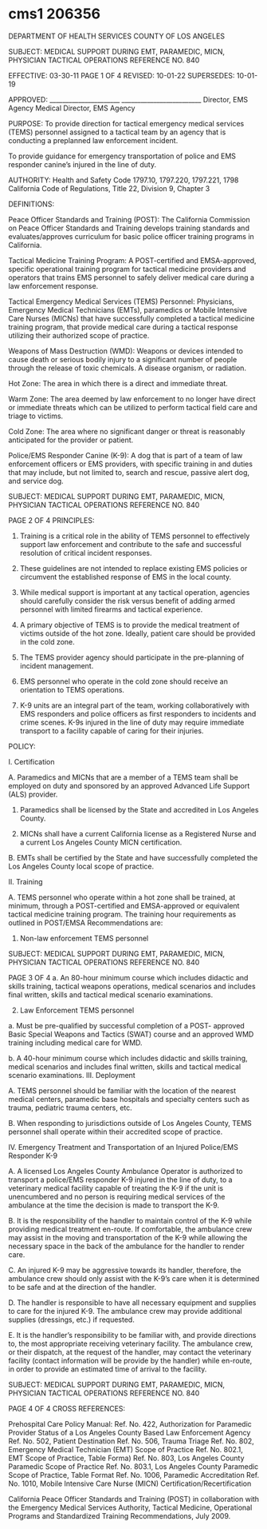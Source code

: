# cms1 206356

DEPARTMENT OF HEALTH SERVICES 
COUNTY OF LOS ANGELES 
 
SUBJECT: MEDICAL SUPPORT DURING EMT, PARAMEDIC, MICN, PHYSICIAN 
 TACTICAL OPERATIONS REFERENCE NO. 840 
 
EFFECTIVE: 03-30-11  PAGE 1 OF 4 
REVISED: 10-01-22 
SUPERSEDES: 10-01-19 
 
 
APPROVED: ______________________   _________________________ 
  Director, EMS Agency   Medical Director, EMS Agency 
 
PURPOSE: To provide direction for tactical emergency medical services (TEMS) personnel 
assigned to a tactical team by an agency that is conducting a preplanned law 
enforcement incident. 
 
 To provide guidance for emergency transportation of police and EMS responder 
canine’s injured in the line of duty. 
 
AUTHORITY: Health and Safety Code 1797.10, 1797.220, 1797.221, 1798 
California Code of Regulations, Title 22, Division 9, Chapter 3 
 
DEFINITIONS: 
 
Peace Officer Standards and Training (POST): The California Commission on Peace Officer 
Standards and Training develops training standards and evaluates/approves curriculum for 
basic police officer training programs in California. 
 
Tactical Medicine Training Program: A POST-certified and EMSA-approved, specific 
operational training program for tactical medicine providers and operators that trains EMS 
personnel to safely deliver medical care during a law enforcement response. 
 
Tactical Emergency Medical Services (TEMS) Personnel: Physicians, Emergency Medical 
Technicians (EMTs), paramedics or Mobile Intensive Care Nurses (MICNs) that have 
successfully completed a tactical medicine training program, that provide medical care during a 
tactical response utilizing their authorized scope of practice. 
 
Weapons of Mass Destruction (WMD): Weapons or devices intended to cause death or 
serious bodily injury to a significant number of people through the release of toxic chemicals. A 
disease organism, or radiation. 
 
Hot Zone: The area in which there is a direct and immediate threat. 
 
Warm Zone: The area deemed by law enforcement to no longer have direct or immediate 
threats which can be utilized to perform tactical field care and triage to victims. 
 
Cold Zone: The area where no significant danger or threat is reasonably anticipated for the 
provider or patient. 
 
Police/EMS Responder Canine (K-9): A dog that is part of a team of law enforcement officers 
or EMS providers, with specific training in and duties that may include, but not limited to, search 
and rescue, passive alert dog, and service dog. 
 
  

SUBJECT: MEDICAL SUPPORT DURING EMT, PARAMEDIC, MICN, PHYSICIAN 
 TACTICAL OPERATIONS REFERENCE NO. 840 
 
PAGE 2 OF 4 
PRINCIPLES: 
 
1. Training is a critical role in the ability of TEMS personnel to effectively support law 
enforcement and contribute to the safe and successful resolution of critical incident 
responses. 
 
2. These guidelines are not intended to replace existing EMS policies or circumvent the 
established response of EMS in the local county. 
 
3. While medical support is important at any tactical operation, agencies should carefully 
consider the risk versus benefit of adding armed personnel with limited firearms and 
tactical experience. 
 
4. A primary objective of TEMS is to provide the medical treatment of victims outside of the 
hot zone. Ideally, patient care should be provided in the cold zone. 
 
5. The TEMS provider agency should participate in the pre-planning of incident 
management. 
 
6. EMS personnel who operate in the cold zone should receive an orientation to TEMS 
operations. 
 
7. K-9 units are an integral part of the team, working collaboratively with EMS responders 
and police officers as first responders to incidents and crime scenes. K-9s injured in the 
line of duty may require immediate transport to a facility capable of caring for their 
injuries. 
 
POLICY: 
 
I. Certification 
 
A. Paramedics and MICNs that are a member of a TEMS team shall be employed 
on duty and sponsored by an approved Advanced Life Support (ALS) provider. 
 
1. Paramedics shall be licensed by the State and accredited in Los Angeles 
County. 
 
2. MICNs shall have a current California license as a Registered Nurse and 
a current Los Angeles County MICN certification. 
 
B. EMTs shall be certified by the State and have successfully completed the Los 
Angeles County local scope of practice. 
 
II. Training 
 
A. TEMS personnel who operate within a hot zone shall be trained, at minimum, 
through a POST-certified and EMSA-approved or equivalent tactical medicine 
training program. The training hour requirements as outlined in POST/EMSA 
Recommendations are: 
 
1. Non-law enforcement TEMS personnel 
 

SUBJECT: MEDICAL SUPPORT DURING EMT, PARAMEDIC, MICN, PHYSICIAN 
 TACTICAL OPERATIONS REFERENCE NO. 840 
 
PAGE 3 OF 4 
a. An 80-hour minimum course which includes didactic and skills 
training, tactical weapons operations, medical scenarios and 
includes final written, skills and tactical medical scenario 
examinations. 
 
2. Law Enforcement TEMS personnel 
 
a. Must be pre-qualified by successful completion of a POST- 
approved Basic Special Weapons and Tactics (SWAT) course and 
an approved WMD training including medical care for WMD. 
 
b. A 40-hour minimum course which includes didactic and skills 
training, medical scenarios and includes final written, skills and 
tactical medical scenario examinations. 
III. Deployment 
 
A. TEMS personnel should be familiar with the location of the nearest medical 
centers, paramedic base hospitals and specialty centers such as trauma, 
pediatric trauma centers, etc. 
 
B. When responding to jurisdictions outside of Los Angeles County, TEMS 
personnel shall operate within their accredited scope of practice. 
 
IV. Emergency Treatment and Transportation of an Injured Police/EMS Responder K-9 
 
A. A licensed Los Angeles County Ambulance Operator is authorized to transport a 
police/EMS responder K-9 injured in the line of duty, to a veterinary medical 
facility capable of treating the K-9 if the unit is unencumbered and no person is 
requiring medical services of the ambulance at the time the decision is made to 
transport the K-9. 
 
B. It is the responsibility of the handler to maintain control of the K-9 while providing 
medical treatment en-route. If comfortable, the ambulance crew may assist in the 
moving and transportation of the K-9 while allowing the necessary space in the 
back of the ambulance for the handler to render care. 
 
C. An injured K-9 may be aggressive towards its handler, therefore, the ambulance 
crew should only assist with the K-9’s care when it is determined to be safe and 
at the direction of the handler. 
 
D. The handler is responsible to have all necessary equipment and supplies to care 
for the injured K-9. The ambulance crew may provide additional supplies 
(dressings, etc.) if requested. 
 
E. It is the handler’s responsibility to be familiar with, and provide directions to, the 
most appropriate receiving veterinary facility. The ambulance crew, or their 
dispatch, at the request of the handler, may contact the veterinary facility (contact 
information will be provide by the handler) while en-route, in order to provide an 
estimated time of arrival to the facility. 
 
  

SUBJECT: MEDICAL SUPPORT DURING EMT, PARAMEDIC, MICN, PHYSICIAN 
 TACTICAL OPERATIONS REFERENCE NO. 840 
 
PAGE 4 OF 4 
CROSS REFERENCES: 
 
Prehospital Care Policy Manual: 
Ref. No. 422, Authorization for Paramedic Provider Status of a Los Angeles County Based 
Law   Enforcement Agency 
Ref. No. 502, Patient Destination 
Ref. No. 506, Trauma Triage 
Ref. No. 802, Emergency Medical Technician (EMT) Scope of Practice 
Ref. No. 802.1, EMT Scope of Practice, Table Forma) 
Ref. No. 803, Los Angeles County Paramedic Scope of Practice 
Ref. No. 803.1, Los Angeles County Paramedic Scope of Practice, Table Format 
Ref. No. 1006, Paramedic Accreditation 
Ref. No. 1010, Mobile Intensive Care Nurse (MICN) Certification/Recertification 
 
California Peace Officer Standards and Training (POST) in collaboration with the Emergency 
Medical Services Authority, Tactical Medicine, Operational Programs and Standardized Training 
Recommendations, July 2009.
